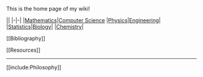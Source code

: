 This is the home page of my wiki! 

||
|-|-|
|[Mathematics](./Mathematics/Home)|[Computer Science](./Computer-Science/)
|[Physics](./Physics/)|[Engineering](./Engineering/)|
|[Statistics](./Statistics/)|[Biology](./Biology/)|
|[Chemistry](./Chemistry)|


[[Bibliography]]

[[Resources]]

---

[[include:Philosophy]]